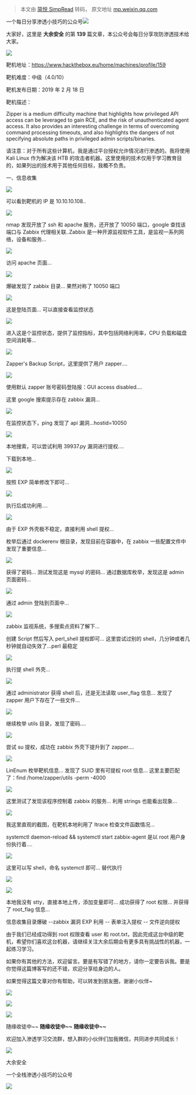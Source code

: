 > 本文由 [简悦 SimpRead](http://ksria.com/simpread/) 转码， 原文地址 [mp.weixin.qq.com](https://mp.weixin.qq.com/s/e3yPkNa9VDc_IKBB2AqDmQ)

一个每日分享渗透小技巧的公众号![](https://mmbiz.qpic.cn/mmbiz_png/O7dWXt4o5KPTQKiaXksbZia7PmHLPX2vnCWsznInTj3b9TFYtTDIYG6lDGJZYYSv72NsVWF24Kjlo4MT29tEOQSg/640?wx_fmt=png)

  

  

大家好，这里是 **大余安全** 的第 **139** 篇文章，本公众号会每日分享攻防渗透技术给大家。

![](https://mmbiz.qpic.cn/mmbiz_png/4gCJbFBBaxgr0WD3mMgto4yFaYwwjQMbuxDDBKibrhNlW5YFLV3K1XvkGj1sP1BiaYtibMLdQVrvth08BVUWP7oGw/640?wx_fmt=png)

靶机地址：https://www.hackthebox.eu/home/machines/profile/159

靶机难度：中级（4.0/10）

靶机发布日期：2019 年 2 月 18 日

靶机描述：

Zipper is a medium difficulty machine that highlights how privileged API access can be leveraged to gain RCE, and the risk of unauthenticated agent access. It also provides an interesting challenge in terms of overcoming command processing timeouts, and also highlights the dangers of not specifying absolute paths in privileged admin scripts/binaries.

请注意：对于所有这些计算机，我是通过平台授权允许情况进行渗透的。我将使用 Kali Linux 作为解决该 HTB 的攻击者机器。这里使用的技术仅用于学习教育目的，如果列出的技术用于其他任何目标，我概不负责。

  

一、信息收集

  

![](https://mmbiz.qpic.cn/mmbiz_png/O7dWXt4o5KMK4yzxtNsxtb49PBhTw1svxUqMr3yZfHHUyOmCeGPAXs1fFROMVtsufnUTuTnMpwfIksITm9Kr7A/640?wx_fmt=png)

可以看到靶机的 IP 是 10.10.10.108..

![](https://mmbiz.qpic.cn/mmbiz_png/O7dWXt4o5KMK4yzxtNsxtb49PBhTw1sveKficljmTIrLpRPy158ZuSqNpB9Vmjd8NqdRMbewicJmhA3QibqAtL7Dw/640?wx_fmt=png)

nmap 发现开放了 ssh 和 apache 服务，还开放了 10050 端口，google 查找该端口与 Zabbix 代理相关联..Zabbix 是一种开源监视软件工具，是监视一系列网络，设备和服务...

![](https://mmbiz.qpic.cn/mmbiz_png/O7dWXt4o5KMK4yzxtNsxtb49PBhTw1sv8LlSNSweg2J8llibc8gylPSibplekjYTOjkibTUw9gjJ84UaFx44OGQTw/640?wx_fmt=png)

访问 apache 页面...

![](https://mmbiz.qpic.cn/mmbiz_png/O7dWXt4o5KMK4yzxtNsxtb49PBhTw1svnuibOYVwLDGQ9mTo7YOghHhdvV1ce3H7YZsfbAvG5Nxb8Dm5CJNvEjg/640?wx_fmt=png)

爆破发现了 zabbix 目录... 果然对称了 10050 端口

![](https://mmbiz.qpic.cn/mmbiz_png/O7dWXt4o5KMK4yzxtNsxtb49PBhTw1svNpNlHMgTzVjBH8YZnOj1TWQ6uQicVmgS6GTrN7RoXgJZ4tMUDYPyticA/640?wx_fmt=png)

这是登陆页面... 可以直接查看监控状态

![](https://mmbiz.qpic.cn/mmbiz_png/O7dWXt4o5KMK4yzxtNsxtb49PBhTw1svicGVfibN6t4tqOvibq4HEicIzJQFLnFASribB6TVOz86kGGBvNr7R7thNEQ/640?wx_fmt=png)

进入这是个监控状态，提供了监控指标，其中包括网络利用率，CPU 负载和磁盘空间消耗等...

![](https://mmbiz.qpic.cn/mmbiz_png/O7dWXt4o5KMK4yzxtNsxtb49PBhTw1svGb2iby82K4L1B3wzjSmjlf7X4jF9vjJJdbsHOtia8tianLfWcTsY7icYicA/640?wx_fmt=png)

Zapper's Backup Script，这里提供了用户 zapper....

![](https://mmbiz.qpic.cn/mmbiz_png/O7dWXt4o5KMK4yzxtNsxtb49PBhTw1svdojiarqepspH7gIIyaF7KpAh6lsIS5ibbe2oA3JoicjW7k5Ixbj1yfIkQ/640?wx_fmt=png)

使用默认 zapper 账号密码登陆报：GUI access disabled....

这里 google 搜索提示存在 zabbix 漏洞...

![](https://mmbiz.qpic.cn/mmbiz_png/O7dWXt4o5KMK4yzxtNsxtb49PBhTw1sv18ibLeWwEZPnnox7Sop4tfT7wCMqibYObtld9bBoyuvqwDkuj9ZhYJdw/640?wx_fmt=png)

在监控状态下，ping 发现了 api 漏洞...hostid=10050

![](https://mmbiz.qpic.cn/mmbiz_png/O7dWXt4o5KMK4yzxtNsxtb49PBhTw1svpB2OI74xMWps9WibniaicXZVAzLrmM5RGd80bvOUdRUicKfrn6nGLNzibIg/640?wx_fmt=png)

本地搜索，可以尝试利用 39937.py 漏洞进行提权....

下载到本地...

![](https://mmbiz.qpic.cn/mmbiz_png/O7dWXt4o5KMK4yzxtNsxtb49PBhTw1sv0KWE7t6b5yVaiaRyN30olibUoWNbZryyvp2VpGABZIgJJHyxjM5QXKew/640?wx_fmt=png)

按照 EXP 简单修改下即可...

![](https://mmbiz.qpic.cn/mmbiz_png/O7dWXt4o5KMK4yzxtNsxtb49PBhTw1svxzG780Ulp4rStheu67Oe1XEo1JDdm2NehOCvuPf3cqxe9oB9D8aKiaw/640?wx_fmt=png)

执行后成功利用....

![](https://mmbiz.qpic.cn/mmbiz_png/O7dWXt4o5KMK4yzxtNsxtb49PBhTw1svK68dfOn8aAJZJghghMaqsXGa5kxNkUmq883KelibVCHTdwicicEk3vHoA/640?wx_fmt=png)

由于 EXP 外壳极不稳定，直接利用 shell 提权...

枚举后通过 dockerenv 根目录，发现目前在容器中，在 zabbix 一些配置文件中发现了重要信息...

![](https://mmbiz.qpic.cn/mmbiz_png/O7dWXt4o5KMK4yzxtNsxtb49PBhTw1svCZuZict6vMsuIibD7ibAWEUUOMBUbAOQkTs9lICexniblHVHHjJEuhwr2g/640?wx_fmt=png)

获得了密码... 测试发现这是 mysql 的密码... 通过数据库枚举，发现这是 admin 页面密码...

![](https://mmbiz.qpic.cn/mmbiz_png/O7dWXt4o5KMK4yzxtNsxtb49PBhTw1svhAVDtePQ0sicic807XtBctBQnba1bYaggb3bFLicwqCGKtrcibf8SW7MLQ/640?wx_fmt=png)

通过 admin 登陆到页面中...

![](https://mmbiz.qpic.cn/mmbiz_png/O7dWXt4o5KMK4yzxtNsxtb49PBhTw1sviaTzeU38VsO0BsUcV6TJKctjLgPSWszzKdFbxcHv0Kw4IIlMkxic9wSg/640?wx_fmt=png)

zabbix 监视系统，多搜索点资料了解下...

创建 Script 然后写入 perl_shell 提权即可... 这里尝试过别的 shell，几分钟或者几秒钟就自动失效了...perl 最稳定

![](https://mmbiz.qpic.cn/mmbiz_png/O7dWXt4o5KMK4yzxtNsxtb49PBhTw1svx7phicuoV3DQ7h0V1AmytpDU3vo1BR6l08UBcSAb2yzr8GEzRdA8p0Q/640?wx_fmt=png)

执行提 shell 外壳...

![](https://mmbiz.qpic.cn/mmbiz_png/O7dWXt4o5KMK4yzxtNsxtb49PBhTw1svRRwKQBGDOOqmnzYibiaxVLRq3gcH0zTicuicMduiazfibhHz57lVWCJpCaIQ/640?wx_fmt=png)

通过 administrator 获得 shell 后，还是无法读取 user_flag 信息... 发现了 zapper 用户下存在了一些文件...

![](https://mmbiz.qpic.cn/mmbiz_png/O7dWXt4o5KMK4yzxtNsxtb49PBhTw1svatdiaS5PDMEk6IMWKHtk9hODw0JsIwShvibWETbdJLofCzmWktLuzJ6w/640?wx_fmt=png)

继续枚举 utils 目录，发现了密码....

![](https://mmbiz.qpic.cn/mmbiz_png/O7dWXt4o5KMK4yzxtNsxtb49PBhTw1svlh9b4iarV6T9oKGEyHqsWYQvmicmNaibXxiaqgv4IwAgGu4TENjibpMplBw/640?wx_fmt=png)

尝试 su 提权，成功在 zabbix 外壳下提升到了 zapper....

![](https://mmbiz.qpic.cn/mmbiz_png/O7dWXt4o5KMK4yzxtNsxtb49PBhTw1sv0MUibFgga7HNhPARBO7SWZDqn8g9oSx5g0H3ygosXpOZd5VewxMYgYQ/640?wx_fmt=png)

LinEnum 枚举靶机信息... 发现了 SUID 里有可提权 root 信息... 这里主要匹配了：find /home/zapper/utils -perm -4000

![](https://mmbiz.qpic.cn/mmbiz_png/O7dWXt4o5KMK4yzxtNsxtb49PBhTw1svC95sibNs1dLRfGT4n9vjKPia1GKTibEDoN8uFDZGhOdcOKpbBMloXibx5w/640?wx_fmt=png)

这里测试了发现该程序控制着 zabbix 的服务... 利用 strings 也能看出现象...

![](https://mmbiz.qpic.cn/mmbiz_png/O7dWXt4o5KMK4yzxtNsxtb49PBhTw1sv8P0l3jNdtB1sqySFMUkD9MOsq8vOoAvVhwdIFPMVvbkplNtZmkYgLA/640?wx_fmt=png)

我这里直观的截图，在靶机本地利用了 ltrace 检查文件函数情况...

systemctl daemon-reload && systemctl start zabbix-agent 是以 root 用户身份执行着....

![](https://mmbiz.qpic.cn/mmbiz_png/O7dWXt4o5KMK4yzxtNsxtb49PBhTw1svVNj3icPySwunD9qeZ3OpvdhAsKibjsWlN0nYNJN3OWky8Fm6XPonLRMg/640?wx_fmt=png)

这里可以写 shell，命名 systemctl 即可... 替代执行

![](https://mmbiz.qpic.cn/mmbiz_png/O7dWXt4o5KMK4yzxtNsxtb49PBhTw1svQ1RFxVOib2owcKN9fK5G0KTvOHLOk5icicKc2aDmZfMt9wKFibrxjBfWDA/640?wx_fmt=png)

![](https://mmbiz.qpic.cn/mmbiz_png/4gCJbFBBaxgr0WD3mMgto4yFaYwwjQMbuxDDBKibrhNlW5YFLV3K1XvkGj1sP1BiaYtibMLdQVrvth08BVUWP7oGw/640?wx_fmt=png)

本地我没有 stty，直接本地上传，添加变量即可... 成功获得了 root 权限... 并获得了 root_flag 信息...

信息收集目录爆破 --zabbix 漏洞 EXP 利用 -- 表单注入提权 -- 文件逆向提权

由于我们已经成功得到 root 权限查看 user 和 root.txt，因此完成这台中级的靶机，希望你们喜欢这台机器，请继续关注大余后期会有更多具有挑战性的机器，一起练习学习。

如果你有其他的方法，欢迎留言。要是有写错了的地方，请你一定要告诉我。要是你觉得这篇博客写的还不错，欢迎分享给身边的人。

如果觉得这篇文章对你有帮助，可以转发到朋友圈，谢谢小伙伴~

![](https://mmbiz.qpic.cn/mmbiz_png/c5xrRn4430AnqkfAJc38Vpnc5XiaADLTjiciciaibYU4EHw3Nuh7YMtuB0hz3sb8Em9iatt5skAsibuuysPLdLY5LtWOw/640?wx_fmt=png)

![](https://mmbiz.qpic.cn/mmbiz_png/p3lIbvldZiabdI5iaCb3icRhtygUuo2sp6Hcdq0ANlpy5W3gL628uq032jsoVnGnl6HdGrgDXjfazFtkp6IInibDdQ/640?wx_fmt=png)

![](https://mmbiz.qpic.cn/mmbiz_png/O7dWXt4o5KPqjaFWwyrrhiciahSpOibxqKvSIFX0iaPcG00CjYIwQDwIDeIicmFMlOVNyhWYVSE8pJK566UK3YOUNWQ/640?wx_fmt=png)

随缘收徒中~~ **随缘收徒中~~** **随缘收徒中~~**

欢迎加入渗透学习交流群，想入群的小伙伴们加我微信，共同进步共同成长！

![](https://mmbiz.qpic.cn/mmbiz_png/ndicuTO22p6ibN1yF91ZicoggaJJZX3vQ77Vhx81O5GRyfuQoBRjpaUyLOErsSo8PwNYlT1XzZ6fbwQuXBRKf4j3Q/640?wx_fmt=png)  

大余安全

一个全栈渗透小技巧的公众号

![](https://mmbiz.qpic.cn/mmbiz_png/O7dWXt4o5KPTQKiaXksbZia7PmHLPX2vnCSsnsc7MHh257oYRic1MOT8qibABNUEnTq9DUL7QBwnS52EheJf4m8iaTQ/640?wx_fmt=png)